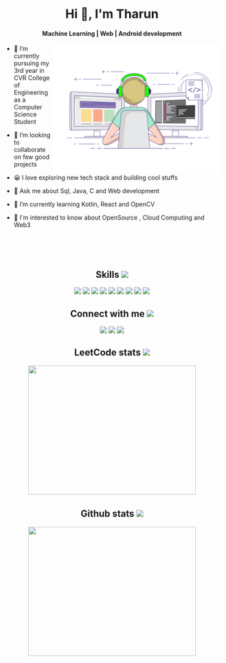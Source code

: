 <h1 align="center">Hi 👋, I'm Tharun</h1>
<h4 align="center">Machine Learning | Web | Android development</h4>

<img align="right" src="demo.gif" alt="animated gif" width="390" height="300" margin="10px"/>

- 🌱 I’m currently pursuing my 3rd year in CVR College of Engineering as a   Computer Science Student

- 💞️ I’m looking to collaborate on few good projects

- 😀 I love exploring new tech stack and building cool stuffs

- 💬 Ask me about Sql, Java, C and Web development

- 🌱 I’m currently learning Kotlin, React and  OpenCV

- 🤔 I'm interested to know about OpenSource , Cloud Computing and Web3
</p>
<br>
<br>
<br>

<div align='center'><h2> Skills <img src = "https://media2.giphy.com/media/QssGEmpkyEOhBCb7e1/giphy.gif?cid=ecf05e47a0n3gi1bfqntqmob8g9aid1oyj2wr3ds3mg700bl&rid=giphy.gif" width = 32px> </h2>
 <img width ='32px' src ='https://raw.githubusercontent.com/rahulbanerjee26/githubAboutMeGenerator/main/icons/python.svg'>				<img width ='32px' src ='https://raw.githubusercontent.com/rahulbanerjee26/githubAboutMeGenerator/main/icons/java.svg'>    		 <img width ='32px' src ='https://raw.githubusercontent.com/rahulbanerjee26/githubAboutMeGenerator/main/icons/c.svg'>	 				<img width ='32px' src ='https://raw.githubusercontent.com/rahulbanerjee26/githubAboutMeGenerator/main/icons/c.svg'>   <img width ='32px' src ='https://raw.githubusercontent.com/rahulbanerjee26/githubAboutMeGenerator/main/icons/html.svg'>  <img width ='32px' src ='https://raw.githubusercontent.com/rahulbanerjee26/githubAboutMeGenerator/main/icons/css.svg'>     <img width ='32px' src ='https://raw.githubusercontent.com/rahulbanerjee26/githubAboutMeGenerator/main/icons/javascript.svg'>  <img width ='32px' src ='https://raw.githubusercontent.com/rahulbanerjee26/githubAboutMeGenerator/main/icons/reactjs.svg'>	  <img width ='32px' src ='https://raw.githubusercontent.com/rahulbanerjee26/githubAboutMeGenerator/main/icons/tailwind.svg'>	



<h2> Connect with me <img src='https://raw.githubusercontent.com/ShahriarShafin/ShahriarShafin/main/Assets/handshake.gif' width="100px"> </h2><a class="header-badge" target="_blank" href="https://www.linkedin.com/in/tharunmadishetti1/"><img src="https://img.shields.io/badge/style--5eba00.svg?label=LinkedIn&logo=linkedin&style=social"></a>				</h2><a class="header-badge" target="_blank" href="https://www.instagram.com/tharun.madishetty/"><img src="https://img.shields.io/badge/style--5eba00.svg?label=Instagram&logo=instagram&style=social"></a>		</h2><a class="header-badge" target="_blank" href="mailto:tharunmadishetti1@gmail.com"><img src="https://img.shields.io/badge/style--5eba00.svg?label=Gmail&logo=gmail&style=social"></a>	
</div>

<div align='center'>
<h2>LeetCode stats <img src='https://camo.githubusercontent.com/cc970ca71436129d452abe304b052203754cf170951dd0a2a1903613f5b32999/68747470733a2f2f692e70696e696d672e636f6d2f6f726967696e616c732f37332f65312f35342f37336531353432323031316537363365613962333033613737333865373161332e676966' width="50px"> </h2>
<img width="390" height="300"  src="https://leetcode.card.workers.dev/tharunmadishetti1?theme=default&font=baloo&extension=null">


<h2>Github stats <img src='https://media1.giphy.com/avatars/mwooodward/cIe5MvDvX4Vc.gif' width="50px"> </h2>
<img width="390" height="300"  src="https://streak-stats.demolab.com/?user=TharunMadishetti">
</div>
